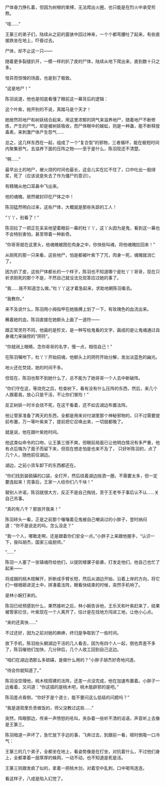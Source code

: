 尸体奋力挣扎着，但因为树根的束缚，无法爬出火圈，也只能是在烈火中承受煎熬。

“哇……”

王篆三的弟子们，陆续从之前的震骇中回过神来，一个个都弯腰吐了起来，有些直接跌坐在地上，吓昏过去。

尸体，却不止这一只——

随着更多裂缝扒开，一模一样的扒了皮的尸体，陆续从地下爬出来，直到数十只之多。

怪异而惊悚的场面，也是到了极致。

“这是地尸！”

陈羽说道，他也是彻底看懂了眼前这一幕背后的逻辑：

这个叶紫，抛开别的不说，真踏马是个天才！

她居然将地尸和树妖结合起来，用这里浓郁的阴气来滋养地尸，随着地尸不断修炼，产生的尸气，却是被树妖吸收，而尸体眼中的蜈蚣，则是一种蛊，能不断释放毒素，来刺激尸体产生怨气……

总之，这几样东西在一起，组成了一个“复合型”的邪物，三者循环，能在极短时间内聚集邪气，去滋养下面的压阵之物——至于是什么，陈羽现还不清楚。

“啊……”

最早出土的地尸，被火烧的时间也最长，这会儿实在扛不住了，口中吐出一股绿浆，死了（应该说是失去了作为僵尸的意识）。

有精魄从他口耳鼻中飞出来。

他的魂魄，居然被封印在尸体之中！

陈羽猛然明白过来，这些尸体，大概就是那些失踪的工人！

“丫丫，别看了！”

陈羽拉了一把正在呆呆地望着眼前一幕的杜丫丫，这丫头因为是鬼，看到这一幕也不会特别害怕，甚至带着一种新奇。

“你哥哥就在这里头，他魂魄被困在肉身之中，你快些叫魂，将他魂魄拉回来！”

从刚死的那一只来看，这些地尸，怕是都被叶紫下了咒，肉身一死，魂魄就消亡了。

因为扒了皮，这些尸体都长的一个样子，陈羽也不知道哪个是杜丫丫哥哥，现在只祈求刚死的那个不是，不然自己就没法兑现答应过她的事了。

“我……我不知道怎么做。”杜丫丫这才着急起来，求助地朝陈羽看去。

“我教你。”

来不及说什么，陈羽用小拇指甲在她胳膊上划了一下，有玫瑰色的血流出来。

蘸着她的血，陈羽直接在她额头上画了一道符——

跟正常灵符不同，他画的是殄文，是一种写给鬼看的文字，画成的是让鬼魂通过自身魂力来操控的“阴符”。

“你就闭上眼睛，念你哥哥的名字，慢一点，相信自己！”

在陈羽嘱咐下，杜丫丫开始招魂，他额头上的阴符开始分解，发出淡蓝色的幽光。

地火还在焚烧，她的时间不多。

但现在，陈羽也帮不到她什么了，总不能为了她哥哥一个人去中断破阵。

“你们守在这，等烧完之后，检查树下，看有没有什么压阵的东西，然后，来几个人跟着我，放心只是干活，不让你们冒险！”

反正树妖一时半会烧不死，在这干看着，还不如去湖边布置法阵。

他让管家准备了两天的东西，全都是用来对付湖里那个神秘邪物的，只不过需要提前布置，万一等叶紫来了，提前把它召唤出来，一切就都晚了。

就是说，他在跟叶紫抢时间。

他这类似命令的口吻，让王篆三很不爽，但眼前局面已让他明白情况有多严重，他有点后悔为了面子而留下来，但现在想走怕是也来不及了， 只好听陈羽的，点了几个人，随他前往湖边。

湖边，之前小货车卸下的东西都还在。

“你们找到装硫磺的口袋，全打开，然后绕着湖边抛洒一圈，不需要太多，但一定要连起来！完事后，王家一人给你们八千块！”

替别人许诺，陈羽就很大方，反正不是自己掏钱，至于王老爷子事后认不认……关自己吊事。

“真的有八千？那放开我来！”

陈羽转头一看，正是之前那个嚷嚷着见鬼被自己嘲讽过的小胖子，登时纳闷道：“你不是说走的吗，怎么没走？”

“我一个人，哪敢走啊，还是跟着你们安全一点。”小胖子上来跟他握手，“认识一下，我叫胡杰，国家三级厨师。”

“……”

陈羽一人塞了一张镇魂符给他们，以提防矮骡子偷袭，打发走他们，他自己也忙了起来——

将成捆的桃木枝解开，折断成手臂长短，然后从湖边开始，沿着上岸的方向，将它们一根根砸进泥土中，拼凑着法阵，眼看快结束的时候，突然手机响了。

是林小婉打来的。

陈羽已经预感到什么，果然接听之后，林小婉告诉他，王乐天和叶紫赶来了，结果被管家拦住，叶紫现在一个人离开了，估计是在找地方闯进工地，让他小心点。

“来的还真快……”

不过还好，因为之前对她的麻痹，终归是争取到了一些时间。

放下手机，陈羽抬头朝湖边干活的几人看去，因为有四个人一起，倒也弄差不多了，陈羽催他们加快，几分钟后，几个人收工回到自己这边。

“咱们在湖边洒那么多硫磺，是做什么用的？”小胖子胡杰好奇地问道。

“待会你就知道了。”

陈羽没空理他，桃木枝搭建的法阵，还差一点没完成，他在加速布置着。小胖子一边看着，又问道：“你这插的是桃木吧，桃木能辟邪的是吧。”

陈羽差点昏倒，“你好歹是个道士，能不要问这么低级的问题吗？”

“我是道观里负责做饭的，师父没教过这些……”

突然，阵眼那边，传来一声愤怒的吼叫，夹杂着一些听不清的话语，声音听上去像是王篆三。

陈羽暗道一声坏了，急忙放下手边的事，飞奔过去，到跟前一看，顿时倒吸一口冷气：

王篆三的几个弟子，全都坐在地上，看姿势像是在打坐，对抗着什么，不过他们身上，全都罩着一层厚厚的蛛网，一动不动，也不知道是死是活。

王篆三则跟发疯了似的，拿着一把桃木剑，对着空中乱刺，口中喝骂连连。

看这样子，八成是陷入幻觉了。
